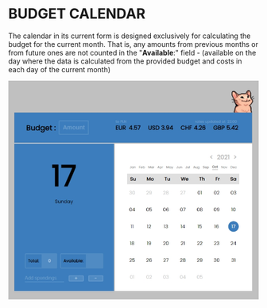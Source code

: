 # BUDGET CALENDAR

The calendar in its current form is designed exclusively for calculating the budget for the current month. That is, any amounts from previous months or from future ones are not counted in the "**Available**:" field - (available on the day where the data is calculated from the provided budget and costs in each day of the current month)

![calendar](./calendar.JPG)
